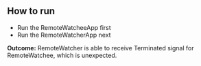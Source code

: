 ## How to run

* Run the RemoteWatcheeApp first
* Run the RemoteWatcherApp next


**Outcome:** RemoteWatcher is able to receive Terminated signal for RemoteWatchee, which is unexpected.
